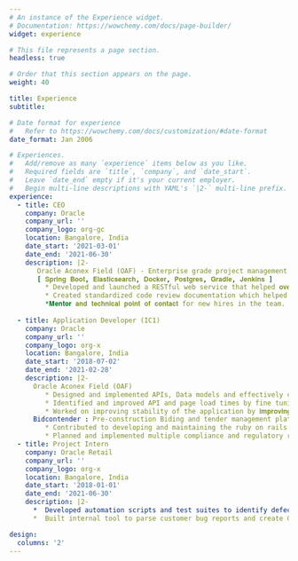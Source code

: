 ```yaml
---
# An instance of the Experience widget.
# Documentation: https://wowchemy.com/docs/page-builder/
widget: experience

# This file represents a page section.
headless: true

# Order that this section appears on the page.
weight: 40

title: Experience
subtitle:

# Date format for experience
#   Refer to https://wowchemy.com/docs/customization/#date-format
date_format: Jan 2006

# Experiences.
#   Add/remove as many `experience` items below as you like.
#   Required fields are `title`, `company`, and `date_start`.
#   Leave `date_end` empty if it's your current employer.
#   Begin multi-line descriptions with YAML's `|2-` multi-line prefix.
experience:
  - title: CEO
    company: Oracle
    company_url: ''
    company_logo: org-gc
    location: Bangalore, India
    date_start: '2021-03-01'
    date_end: '2021-06-30'
    description: |2- 
       Oracle Aconex Field (OAF) - Enterprise grade project management web application
       [ 𝐒𝐩𝐫𝐢𝐧𝐠 𝐁𝐨𝐨𝐭, 𝐄𝐥𝐚𝐬𝐭𝐢𝐜𝐬𝐞𝐚𝐫𝐜𝐡, 𝐃𝐨𝐜𝐤𝐞𝐫, 𝐏𝐨𝐬𝐭𝐠𝐫𝐞𝐬, 𝐆𝐫𝐚𝐝𝐥𝐞, 𝐉𝐞𝐧𝐤𝐢𝐧𝐬 ]
         * Developed and launched a RESTful web service that helped 𝐨𝐯𝐞𝐫𝐜𝐨𝐦𝐞 𝐜𝐨𝐦𝐩𝐞𝐭𝐢𝐭𝐢𝐨𝐧 𝐢𝐧 𝐭𝐡𝐞 𝐔𝐒 𝐦𝐚𝐫𝐤𝐞𝐭.
         * Created standardized code review documentation which helped streamline the process and 𝐫𝐞𝐝𝐮𝐜𝐞𝐝 𝐫𝐞𝐯𝐢𝐞𝐰 𝐭𝐢𝐦𝐞 𝐛𝐲 𝟒𝟎%. 
         *𝐌𝐞𝐧𝐭𝐨𝐫 𝐚𝐧𝐝 𝐭𝐞𝐜𝐡𝐧𝐢𝐜𝐚𝐥 𝐩𝐨𝐢𝐧𝐭 𝐨𝐟 𝐜𝐨𝐧𝐭𝐚𝐜𝐭 for new hires in the team.
        
  - title: Application Developer (IC1)
    company: Oracle
    company_url: ''
    company_logo: org-x
    location: Bangalore, India
    date_start: '2018-07-02'
    date_end: '2021-02-28'
    description: |2-
      Oracle Aconex Field (OAF)
         * Designed and implemented APIs, Data models and effectively collaborated with UI developers, UX designers and product managers, keeping in mind the 𝐞𝐧𝐝-𝐮𝐬𝐞𝐫 𝐞𝐱𝐩𝐞𝐫𝐢𝐞𝐧𝐜𝐞.
         * Identified and improved API and page load times by fine tuning entity relations and API contracts
         * Worked on improving stability of the application by 𝐢𝐦𝐩𝐫𝐨𝐯𝐢𝐧𝐠 𝐜𝐨𝐝𝐞 𝐜𝐨𝐯𝐞𝐫𝐚𝐠𝐞 𝐛𝐲 𝟑𝟎% through Junit tests.
      Bidcontender : Pre-construction Biding and tender management platform | [ 𝐑𝐮𝐛𝐲 𝐨𝐧 𝐫𝐚𝐢𝐥𝐬 𝐚𝐧𝐝 𝐀𝐖𝐒 (𝐄𝐂𝟐, 𝐒𝟑, 𝐑𝐃𝐒, 𝐒𝐐𝐒) ]
         * Contributed to developing and maintaining the ruby on rails web application through it’s end-of-life phase.
         * Planned and implemented multiple compliance and regulatory requirements for different components like 𝐮𝐬𝐞𝐫 𝐩𝐚𝐬𝐬𝐰𝐨𝐫𝐝 𝐮𝐩𝐠𝐫𝐚𝐝𝐞 𝐚𝐧𝐝 𝐫𝐨𝐭𝐚𝐭𝐢𝐨𝐧, 𝐬𝐮𝐛𝐬𝐜𝐫𝐢𝐩𝐭𝐢𝐨𝐧𝐬 𝐚𝐧𝐝 𝐛𝐚𝐬𝐢𝐜 𝐚𝐜𝐜𝐞𝐬𝐬𝐢𝐛𝐢𝐥𝐢𝐭𝐲 𝐟𝐨𝐫 𝟔𝟓𝐤+ 𝐚𝐜𝐭𝐢𝐯𝐞 𝐮𝐬𝐞𝐫𝐬.
  - title: Project Intern
    company: Oracle Retail
    company_url: ''
    company_logo: org-x
    location: Bangalore, India
    date_start: '2018-01-01'
    date_end: '2021-06-30'
    description: |2-
      *  Developed automation scripts and test suites to identify defects and bottlenecks which ensured product stability and performance, 𝐓𝐞𝐜𝐡𝐧𝐨𝐥𝐨𝐠𝐢𝐞𝐬 : 𝐎𝐩𝐞𝐧𝐒𝐜𝐫𝐢𝐩𝐭 𝐚𝐮𝐭𝐨𝐦𝐚𝐭𝐢𝐨𝐧, 𝐣𝐚𝐯𝐚, 𝐒𝐕𝐍.
      *  Built internal tool to parse customer bug reports and create CSV test data bank, saving teams’ 𝟐𝟓+ 𝐩𝐞𝐫𝐬𝐨𝐧 𝐡𝐨𝐮𝐫𝐬 𝐩𝐞𝐫 𝐰𝐞𝐞𝐤

design:
  columns: '2'
---
```

